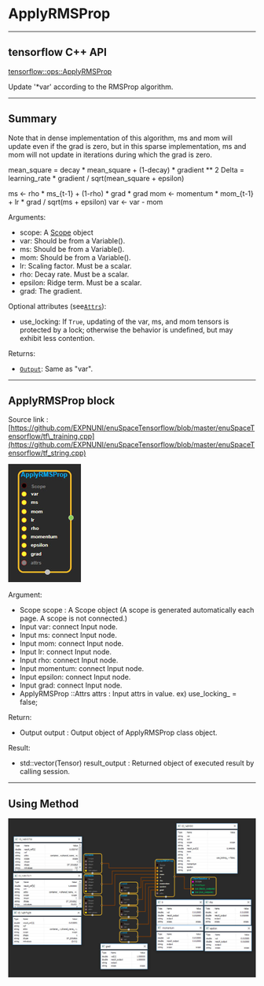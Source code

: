 # ApplyRMSProp

---

## tensorflow C++ API

[tensorflow::ops::ApplyRMSProp](https://www.tensorflow.org/api_docs/cc/class/tensorflow/ops/apply-r-m-s-prop)

Update '\*var' according to the RMSProp algorithm.

---

## Summary

Note that in dense implementation of this algorithm, ms and mom will update even if the grad is zero, but in this sparse implementation, ms and mom will not update in iterations during which the grad is zero.

mean\_square = decay \* mean\_square + \(1-decay\) \* gradient \*\* 2 Delta = learning\_rate \* gradient / sqrt\(mean\_square + epsilon\)

ms &lt;- rho \* ms\_{t-1} + \(1-rho\) \* grad \* grad mom &lt;- momentum \* mom\_{t-1} + lr \* grad / sqrt\(ms + epsilon\) var &lt;- var - mom

Arguments:

* scope: A [Scope](https://www.tensorflow.org/api_docs/cc/class/tensorflow/scope.html#classtensorflow_1_1_scope) object
* var: Should be from a Variable\(\).
* ms: Should be from a Variable\(\).
* mom: Should be from a Variable\(\).
* lr: Scaling factor. Must be a scalar.
* rho: Decay rate. Must be a scalar.
* epsilon: Ridge term. Must be a scalar.
* grad: The gradient.

Optional attributes \(see[`Attrs`](https://www.tensorflow.org/api_docs/cc/struct/tensorflow/ops/apply-r-m-s-prop/attrs.html#structtensorflow_1_1ops_1_1_apply_r_m_s_prop_1_1_attrs)\):

* use\_locking: If `True`, updating of the var, ms, and mom tensors is protected by a lock; otherwise the behavior is undefined, but may exhibit less contention.

Returns:

* [`Output`](https://www.tensorflow.org/api_docs/cc/class/tensorflow/output.html#classtensorflow_1_1_output): Same as "var".

---

## ApplyRMSProp block

Source link : [https://github.com/EXPNUNI/enuSpaceTensorflow/blob/master/enuSpaceTensorflow/tf\_training.cpp](https://github.com/EXPNUNI/enuSpaceTensorflow/blob/master/enuSpaceTensorflow/tf_string.cpp)

![](/assets/training/ApplyRMSProp1.jpg)

Argument:

* Scope scope : A Scope object \(A scope is generated automatically each page. A scope is not connected.\)
* Input var: connect  Input node.
* Input ms: connect  Input node.
* Input mom: connect  Input node.
* Input lr: connect  Input node.
* Input rho: connect  Input node.
* Input momentum: connect  Input node.
* Input epsilon: connect  Input node.
* Input grad: connect  Input node.
* ApplyRMSProp ::Attrs attrs : Input attrs in value. ex\) use\_locking\_ = false;

Return:

* Output output : Output object of ApplyRMSProp class object.

Result:

* std::vector\(Tensor\) result\_output : Returned object of executed result by calling session.

---

## Using Method

![](/assets/training/ApplyRMSProp2.jpg)

